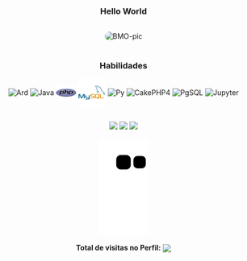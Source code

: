 




<div>
<div align = "center">
<h3>Hello World</h3>
</div>


  
##
 
<div align = "center" ><img align="center" alt="BMO-pic" height="140" style="border-radius:50px;" src="https://i.pinimg.com/originals/e5/93/ab/e593ab0589d5f1b389e4dfbcce2bce20.gif">
 </div>




<div align = "center" style="display: inline_block"><br>
<h3>Habilidades </h3>
  <img align="center" alt="Ard" height="30" width="40" src="https://cdn.jsdelivr.net/gh/devicons/devicon/icons/arduino/arduino-original-wordmark.svg">
  <img align="center" alt="Java" height="30" width="40" src="https://cdn.jsdelivr.net/gh/devicons/devicon/icons/java/java-original.svg">
  <img align="center" alt="PHP" height="30" width="40" src="https://raw.githubusercontent.com/devicons/devicon/master/icons/php/php-original.svg">
  <img align="center" alt="MySQL" height="55" width="55" src="https://raw.githubusercontent.com/devicons/devicon/master/icons/mysql/mysql-original-wordmark.svg">
  <img align="center" alt="Py" height="30" width="40" src="https://cdn.jsdelivr.net/gh/devicons/devicon/icons/python/python-original.svg">
  <img align="center" alt="CakePHP4" height="55" width="55" src="https://cdn.jsdelivr.net/gh/devicons/devicon/icons/cakephp/cakephp-original-wordmark.svg" />
  <img align="center" alt="PgSQL" height="40" width="40" src="https://cdn.jsdelivr.net/gh/devicons/devicon/icons/postgresql/postgresql-original-wordmark.svg" />
  <img align="center" alt="Jupyter" height="40" width="40" src="https://cdn.jsdelivr.net/gh/devicons/devicon/icons/jupyter/jupyter-original-wordmark.svg" />
          
</div>


<div>
 
 
 ##
 
 
<div align="center">
 
  <a href="https://instagram.com/jao_gabrel" target="_blank"><img src="https://img.shields.io/badge/-Instagram-%23E4405F?style=for-the-badge&logo=instagram&logoColor=white" target="_blank"></a>
  <a href = "mailto:joaogabrie487@gmail.com"><img src="https://img.shields.io/badge/-Gmail-%23333?style=for-the-badge&logo=gmail&logoColor=white" target="_blank"></a>
  <a href="https://www.linkedin.com/in/jo%C3%A3o-gabriel-5217a822b/" target="_blank"><img src="https://img.shields.io/badge/-LinkedIn-%230077B5?style=for-the-badge&logo=linkedin&logoColor=white" target="_blank"></a> 

![Snake animation](https://github.com/GabrielRochaT/GabrielRochaT/blob/output/github-contribution-grid-snake.svg)

</div>
 
 <p align="center"><b>Total de visitas no Perfil:</b>
 <img align="center" src="https://profile-counter.glitch.me/GabrielRochaT/count.svg"></p>

